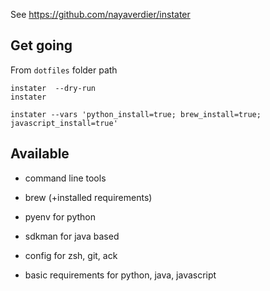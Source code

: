 See https://github.com/nayaverdier/instater

## Get going

From `dotfiles` folder path

```
instater  --dry-run
instater

instater --vars 'python_install=true; brew_install=true; javascript_install=true'
```

## Available

- command line tools
- brew (+installed requirements)
- pyenv for python
- sdkman for java based

- config for zsh, git, ack
- basic requirements for python, java, javascript
